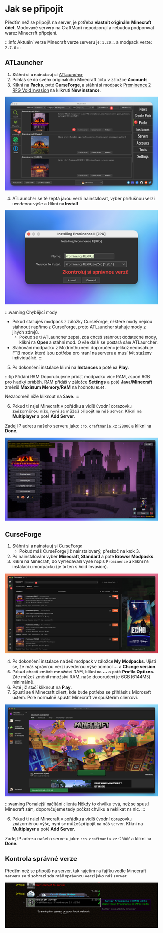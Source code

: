 # Jak se připojit

Předtím než se připojíš na server, je potřeba **vlastnit originální Minecraft účet**. Modované servery na CraftManii nepodporují a nebudou podporovat warez Minecraft připojení.

:::info Aktuální verze
Minecraft verze serveru je: `1.20.1` a modpack verze: `2.7.0`
:::

## ATLauncher
1. Stáhni si a nainstaluj si [ATLauncher](https://atlauncher.com/downloads)
2. Přihlaš se do svého originálního Minecraft účtu v záložce **Accounts**
3. Klikni na **Packs**, poté **CurseForge**, a stáhni si modpack [Prominence 2 RPG Void Invasion](https://www.curseforge.com/minecraft/modpacks/prominence-2-rpg) na kliknutí **New instance**.

![](../../assets/atlauncher-prominence-1.png)

4. ATLauncher se tě zeptá jakou verzi nainstalovat, vyber příslušnou verzi uvedenou výše a klikni na **Install**.

![](../../assets/atlauncher-prominence-2.png)

:::warning Chybějící mody
- Pokud stahuješ modpack z záložky CurseForge, některé mody nejdou stáhnout napřímo z CurseForge, proto ATLauncher stahuje mody z jiných zdrojů. 
    - Pokud se ti ATLauncher zeptá, zda chceš stáhnout dodatečné mody, klikni na **Open** a stáhni mod. O vše další se postará sám ATLauncher.
- Stahování modpacku z Modrinthu není doporučeno jelikož neobsahuje FTB mody, které jsou potřeba pro hraní na serveru a musí být staženy individuálně.
:::

5. Po dokončení instalace klikni na **Instances** a poté na **Play**.

:::tip Přidání RAM
Doporučujeme přidat modpacku více RAM, aspoň 6GB pro hladký průběh. RAM přidáš v záložce **Settings** a poté **Java/Minecraft** změníš **Maximum Memory/RAM** na hodnotu `6144`.

Nezapomeň níže kliknout na **Save**.
:::

6. Pokud ti najel Minecraft v pořádku a vidíš úvodní obrazovku znázorněnou níže, nyní se můžeš připojit na náš server. Klikni na **Multiplayer** a poté **Add Server**.

Zadej IP adresu našeho serveru jako: `pro.craftmania.cz:28000` a klikni na **Done**.

![](../../assets/atlauncher-prominence-3.png)

## CurseForge
1. Stáhni si a nainstaluj si [CurseForge](https://www.curseforge.com/download/app)
    - Pokud máš CurseForge již nainstalovaný, přeskoč na krok 3.
2. Po nainstalování vyber **Minecraft**, **Standard** a poté **Browse Modpacks**.
3. Klikni na Minecraft, do vyhledávání výše napiš `Prominence` a klikni na instalaci u modpacku (je to ten s Void Invasion).

![](../../assets/curseforge-prominence-1.png)

4. Po dokončení instalace najdeš modpack v záložce **My Modpacks**. Ujisti se, že máš správnou verzi uvedenou výše pomocí **...** a **Change version**.
5. Pokud chceš změnit množství RAM, klikni na **...** a poté **Profile Options**. Zde můžeš změnit množství RAM, naše doporučení je 6GB (6144MB) minimálně.
6. Poté již stačí kliknout na **Play**.
7. Spustí se ti Minecraft client, kde bude potřeba se přihlásit s Microsoft učtem. Poté normálně spustit Minecraft ve spuštěním clientovi.

![](../../assets/curseforge-prominence-2.png)

:::warning Pomalejší načítání clienta
Někdy to chvilku trvá, než se spustí Minecraft sám, doporučujeme tedy počkat chvilku a neklikat na nic.
:::

6. Pokud ti najel Minecraft v pořádku a vidíš úvodní obrazovku znázorněnou výše, nyní se můžeš připojit na náš server. Klikni na **Multiplayer** a poté **Add Server**.

Zadej IP adresu našeho serveru jako: `pro.craftmania.cz:28000` a klikni na **Done**.

## Kontrola správné verze
Předtím než se připojíš na server, tak najetím na fajfku vedle Minecraft serveru se ti zobrazí zda máš správnou verzi jako náš server.

![](../../assets/mod-check-version.png)